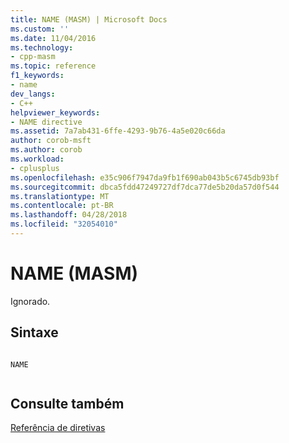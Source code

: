 ```yaml
---
title: NAME (MASM) | Microsoft Docs
ms.custom: ''
ms.date: 11/04/2016
ms.technology:
- cpp-masm
ms.topic: reference
f1_keywords:
- name
dev_langs:
- C++
helpviewer_keywords:
- NAME directive
ms.assetid: 7a7ab431-6ffe-4293-9b76-4a5e020c66da
author: corob-msft
ms.author: corob
ms.workload:
- cplusplus
ms.openlocfilehash: e35c906f7947da9fb1f690ab043b5c6745db93bf
ms.sourcegitcommit: dbca5fdd47249727df7dca77de5b20da57d0f544
ms.translationtype: MT
ms.contentlocale: pt-BR
ms.lasthandoff: 04/28/2018
ms.locfileid: "32054010"
---
```

# <a name="name-masm"></a>NAME (MASM)
Ignorado.  
  
## <a name="syntax"></a>Sintaxe  
  
```  
  
NAME  
  
```  
  
## <a name="see-also"></a>Consulte também  
 [Referência de diretivas](../../assembler/masm/directives-reference.md)